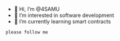- 👋 Hi, I’m @4SAMU
- 👀 I’m interested in software development
- 🌱 I’m currently learning smart contracts
```shell
please follow me
```

<!---
4SAMU/4SAMU is a ✨ special ✨ repository because its `README.md` (this file) appears on your GitHub profile.
You can click the Preview link to take a look at your changes.
--->
